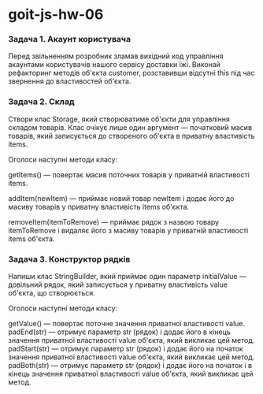 # goit-js-hw-06

### Задача 1. Акаунт користувача

Перед звільненням розробник зламав вихідний код управління акаунтами
користувачів нашого сервісу доставки їжі. Виконай рефакторинг методів об'єкта
customer, розставивши відсутні this під час звернення до властивостей об'єкта.

### Задача 2. Склад

Створи клас Storage, який створюватиме об'єкти для управління складом товарів.
Клас очікує лише один аргумент — початковий масив товарів, який записується до
створеного об'єкта в приватну властивість items.

Оголоси наступні методи класу:

getItems() — повертає масив поточних товарів у приватній властивості items.

addItem(newItem) — приймає новий товар newItem і додає його до масиву товарів у
приватну властивість items об'єкта.

removeItem(itemToRemove) — приймає рядок з назвою товару itemToRemove і видаляє
його з масиву товарів у приватній властивості items об'єкта.

### Задача 3. Конструктор рядків

Напиши клас StringBuilder, який приймає один параметр initialValue — довільний
рядок, який записується у приватну властивість value об'єкта, що створюється.

Оголоси наступні методи класу:

getValue() — повертає поточне значення приватної властивості value. padEnd(str)
— отримує параметр str (рядок) і додає його в кінець значення приватної
властивості value об'єкта, який викликає цей метод. padStart(str) — отримує
параметр str (рядок) і додає його на початок значення приватної властивості
value об'єкта, який викликає цей метод. padBoth(str) — отримує параметр str
(рядок) і додає його на початок і в кінець значення приватної властивості value
об'єкта, який викликає цей метод.

